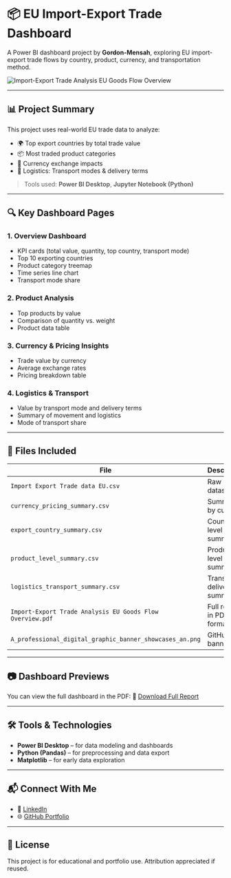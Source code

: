 # 📦 EU Import-Export Trade Dashboard

A Power BI dashboard project by **Gordon-Mensah**, exploring EU import-export trade flows by country, product, currency, and transportation method.



![Import-Export Trade Analysis EU Goods Flow Overview](https://github.com/user-attachments/assets/af9b9d6e-bb84-4387-b8d0-dfb42f196e12)




---

## 📊 Project Summary

This project uses real-world EU trade data to analyze:
- 🌍 Top export countries by total trade value
- 📦 Most traded product categories
- 💱 Currency exchange impacts
- 🚚 Logistics: Transport modes & delivery terms

> Tools used: **Power BI Desktop**, **Jupyter Notebook (Python)**

---

## 🔍 Key Dashboard Pages

### 1. **Overview Dashboard**
- KPI cards (total value, quantity, top country, transport mode)
- Top 10 exporting countries
- Product category treemap
- Time series line chart
- Transport mode share

### 2. **Product Analysis**
- Top products by value
- Comparison of quantity vs. weight
- Product data table

### 3. **Currency & Pricing Insights**
- Trade value by currency
- Average exchange rates
- Pricing breakdown table

### 4. **Logistics & Transport**
- Value by transport mode and delivery terms
- Summary of movement and logistics
- Mode of transport share

---

## 📁 Files Included

| File | Description |
|------|-------------|
| `Import Export Trade data EU.csv` | Raw dataset |
| `currency_pricing_summary.csv` | Summary by currency |
| `export_country_summary.csv` | Country-level summary |
| `product_level_summary.csv` | Product-level summary |
| `logistics_transport_summary.csv` | Transport & delivery summary |
| `Import-Export Trade Analysis EU Goods Flow Overview.pdf` | Full report in PDF format |
| `A_professional_digital_graphic_banner_showcases_an.png` | GitHub banner |

---

## 📷 Dashboard Previews

You can view the full dashboard in the PDF:
📄 [Download Full Report](./Import-Export%20Trade%20Analysis%20EU%20Goods%20Flow%20Overview.pdf)

---

## 🛠️ Tools & Technologies

- **Power BI Desktop** – for data modeling and dashboards  
- **Python (Pandas)** – for preprocessing and data export  
- **Matplotlib** – for early data exploration  

---

## 📬 Connect With Me

- 💼 [LinkedIn](https://www.linkedin.com/)
- 🌐 [GitHub Portfolio](https://github.com/Gordon-Mensah)

---

## 📌 License

This project is for educational and portfolio use. Attribution appreciated if reused.
